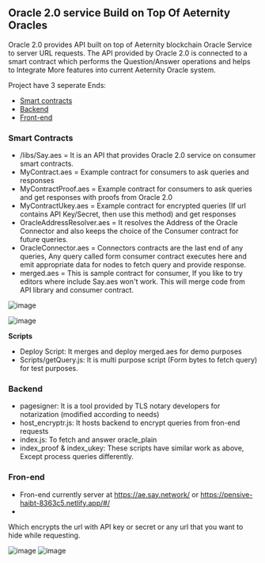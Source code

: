 ## Oracle 2.0 service Build on Top Of Aeternity Oracles

Oracle 2.0 provides API built on top of Aeternity blockchain Oracle Service to server URL requests. The API provided by Oracle 2.0 is connected to a smart contract which performs the Question/Answer operations and helps to Integrate More features into current Aeternity Oracle system.

Project have 3 seperate Ends:

- [Smart contracts](https://github.com/genievot/oracle-service/tree/main/contracts)
- [Backend](https://github.com/genievot/oracle-service/tree/main/backend)
- [Front-end](https://github.com/genievot/oracle-service/tree/main/spa)

### Smart Contracts

- /libs/Say.aes = It is an API that provides Oracle 2.0 service on consumer smart contracts.
- MyContract.aes = Example contract for consumers to ask queries and responses
- MyContractProof.aes = Example contract for consumers to ask queries and get responses with proofs from Oracle 2.0
- MyContractUkey.aes = Example contract for encrypted queries (If url contains API Key/Secret, then use this method) and get responses
- OracleAddressResolver.aes = It resolves the Address of the Oracle Connector and also keeps the choice of the Consumer contract for future queries.
- OracleConnector.aes = Connectors contracts are the last end of any queries, Any query called form consumer contract executes here and emit appropriate data for nodes to fetch query and provide response.
- merged.aes = This is sample contract for consumer, If you like to try editors where include Say.aes won't work. This will merge code from API library and consumer contract.


![image](https://user-images.githubusercontent.com/40867747/117512340-0ef3e500-afad-11eb-9072-3ba4d470a044.png)


![image](https://user-images.githubusercontent.com/40867747/117512236-de13b000-afac-11eb-8c6b-bd8cc6c8eee1.png)



**Scripts**
- Deploy Script: It merges and deploy merged.aes for demo purposes
- Scripts/getQuery.js: It is multi purpose script (Form bytes to fetch query) for test purposes.


### Backend
- pagesigner: It is a tool provided by TLS notary developers for notarization (modified according to needs)
- host_encryptr.js: It hosts backend to encrypt queries from fron-end requests
- index.js: To fetch and answer oracle_plain
- index_proof & index_ukey: These scripts have similar work as above, Except process queries differently.

### Fron-end
- Fron-end currently server at https://ae.say.network/ or https://pensive-haibt-8363c5.netlify.app/#/
- 
Which encrypts the url with API key or secret or any url that you want to hide while requesting.

![image](https://user-images.githubusercontent.com/40867747/117509532-05b44980-afa8-11eb-9e72-2b0f6556e4bf.png)
![image](https://user-images.githubusercontent.com/40867747/117509555-15cc2900-afa8-11eb-88de-8b4424d562b7.png)





